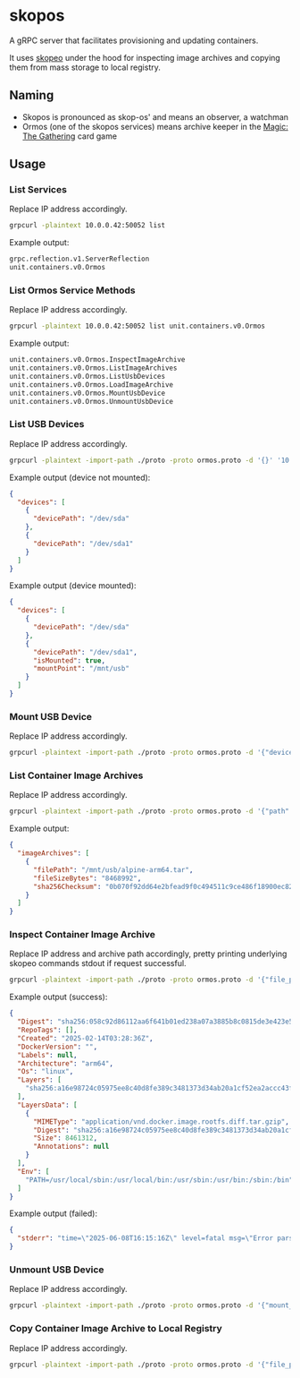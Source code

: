 # skopos
A gRPC server that facilitates provisioning and updating containers.

It uses [skopeo](https://github.com/containers/skopeo) under the hood for inspecting image archives and copying them from mass storage to local registry.

## Naming
* Skopos is pronounced as skop-os' and means an observer, a watchman
* Ormos (one of the skopos services) means archive keeper in the [Magic: The Gathering](https://mtg.fandom.com/wiki/Magic:_The_Gathering) card game

## Usage
### List Services
Replace IP address accordingly.
```bash
grpcurl -plaintext 10.0.0.42:50052 list
```

Example output:
```bash
grpc.reflection.v1.ServerReflection
unit.containers.v0.Ormos
```

### List Ormos Service Methods
Replace IP address accordingly.
```bash
grpcurl -plaintext 10.0.0.42:50052 list unit.containers.v0.Ormos
```

Example output:
```bash
unit.containers.v0.Ormos.InspectImageArchive
unit.containers.v0.Ormos.ListImageArchives
unit.containers.v0.Ormos.ListUsbDevices
unit.containers.v0.Ormos.LoadImageArchive
unit.containers.v0.Ormos.MountUsbDevice
unit.containers.v0.Ormos.UnmountUsbDevice
```

### List USB Devices
Replace IP address accordingly.
```bash
grpcurl -plaintext -import-path ./proto -proto ormos.proto -d '{}' '10.0.0.42:50052' unit.containers.v0.Ormos.ListUsbDevices
```

Example output (device not mounted):
```json
{
  "devices": [
    {
      "devicePath": "/dev/sda"
    },
    {
      "devicePath": "/dev/sda1"
    }
  ]
}
```

Example output (device mounted):
```json
{
  "devices": [
    {
      "devicePath": "/dev/sda"
    },
    {
      "devicePath": "/dev/sda1",
      "isMounted": true,
      "mountPoint": "/mnt/usb"
    }
  ]
}
```

### Mount USB Device
Replace IP address accordingly.
```bash
grpcurl -plaintext -import-path ./proto -proto ormos.proto -d '{"device_path": "/dev/sda1", "mount_point": "/mnt/usb"}' '10.0.0.42:50052' unit.containers.v0.Ormos.MountUsbDevice
```

### List Container Image Archives
Replace IP address accordingly.
```bash
grpcurl -plaintext -import-path ./proto -proto ormos.proto -d '{"path": "/mnt/usb"}' '10.0.0.42:50052' unit.containers.v0.Ormos.ListImageArchives
```

Example output:
```json
{
  "imageArchives": [
    {
      "filePath": "/mnt/usb/alpine-arm64.tar",
      "fileSizeBytes": "8468992",
      "sha256Checksum": "0b070f92dd64e2bfead9f0c494511c9ce486f18900ec8297f374e5000a5f2994"
    }
  ]
}

```

### Inspect Container Image Archive
Replace IP address and archive path accordingly, pretty printing underlying skopeo commands stdout if request successful.
```bash
grpcurl -plaintext -import-path ./proto -proto ormos.proto -d '{"file_path": "/mnt/usb/alpine-arm64.tar"}' '10.0.0.42:50052' unit.containers.v0.Ormos.InspectImageArchive | jq 'if .isSuccess then .stdout | fromjson else . end'
```

Example output (success):
```json
{
  "Digest": "sha256:058c92d86112aa6f641b01ed238a07a3885b8c0815de3e423e5c5f789c398b45",
  "RepoTags": [],
  "Created": "2025-02-14T03:28:36Z",
  "DockerVersion": "",
  "Labels": null,
  "Architecture": "arm64",
  "Os": "linux",
  "Layers": [
    "sha256:a16e98724c05975ee8c40d8fe389c3481373d34ab20a1cf52ea2accc43f71f4c"
  ],
  "LayersData": [
    {
      "MIMEType": "application/vnd.docker.image.rootfs.diff.tar.gzip",
      "Digest": "sha256:a16e98724c05975ee8c40d8fe389c3481373d34ab20a1cf52ea2accc43f71f4c",
      "Size": 8461312,
      "Annotations": null
    }
  ],
  "Env": [
    "PATH=/usr/local/sbin:/usr/local/bin:/usr/sbin:/usr/bin:/sbin:/bin"
  ]
}
```

Example output (failed):
```json
{
  "stderr": "time=\"2025-06-08T16:15:16Z\" level=fatal msg=\"Error parsing image name \\\"docker-archive:/mnt/usb/dne.tar\\\": opening file \\\"/mnt/usb/dne.tar\\\": open /mnt/usb/dne.tar: no such file or directory\"\n"
}
```

### Unmount USB Device
Replace IP address accordingly.
```bash
grpcurl -plaintext -import-path ./proto -proto ormos.proto -d '{"mount_point": "/mnt/usb"}' '10.0.0.42:50052' unit.containers.v0.Ormos.UnmountUsbDevice
```

### Copy Container Image Archive to Local Registry
Replace IP address accordingly.
```bash
grpcurl -plaintext -import-path ./proto -proto ormos.proto -d '{"file_path": "/mnt/usb/alpine-arm64.tar", "image_name": "alpine", "image_tag": "latest"}' '10.0.0.42:50052' unit.containers.v0.Ormos.LoadImageArchive
```
